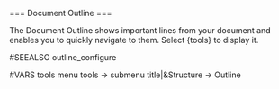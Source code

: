 === Document Outline ===

The Document Outline shows important lines from your document
and enables you to quickly navigate to them. Select {tools}
to display it.

#SEEALSO
outline_configure


#VARS
tools menu tools -> submenu title|&Structure -> Outline


